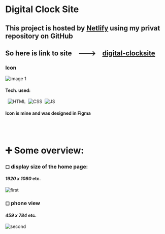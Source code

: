 # Digital Clock Site
## This project is hosted by [Netlify](https://www.netlify.com/) using my privat repository on GitHub
## So here is link to site &nbsp;&nbsp; ---> &nbsp;&nbsp; **[digital-clocksite](https://digital-clocksite.netlify.app/)**
### Icon 
![image 1](https://github.com/eliya72/PROJECTS/assets/53794805/8ce3ffe8-ce51-43f4-bf70-dd59c4bf281c)
#### Tech. used:
&nbsp;&nbsp;![HTML](https://img.shields.io/badge/HTML5-E34F26.svg?style=for-the-badge&logo=HTML5&logoColor=white)&nbsp;&nbsp;![CSS](https://img.shields.io/badge/CSS3-1572B6.svg?style=for-the-badge&logo=CSS3&logoColor=white)&nbsp;&nbsp;![JS](https://img.shields.io/badge/JavaScript-F7DF1E.svg?style=for-the-badge&logo=JavaScript&logoColor=black)&nbsp;&nbsp;
#### Icon is mine and was designed in Figma
<br></br>
# ➕ Some overview:
### ◻ display size of the home page:
#### *1920 x 1080* etc.
![first](https://github.com/eliya72/PROJECTS/assets/53794805/bf30a5d9-36f0-47b6-98dc-4514c6e56337)
### ◻ phone view
#### *459 x 784* etc.
![second](https://github.com/eliya72/PROJECTS/assets/53794805/54455511-0831-4697-bc04-b09882b4b5d9)
